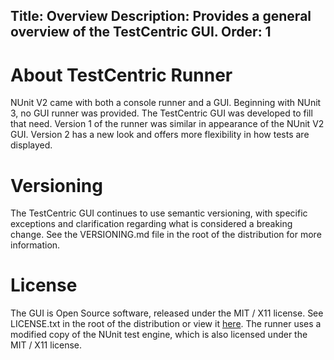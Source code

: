 Title: Overview
Description: Provides a general overview of the TestCentric GUI.
Order: 1
---
# About TestCentric Runner

NUnit V2 came with both a console runner and a GUI. Beginning with NUnit 3, no GUI runner was provided. The TestCentric GUI was developed to fill that need. Version 1 of the runner was similar in appearance of the NUnit V2 GUI. Version 2 has a new look and offers more flexibility in how tests are displayed.

# Versioning

The TestCentric GUI continues to use semantic versioning, with specific exceptions and clarification regarding what is considered a breaking change. See the VERSIONING.md file in the root of the distribution for more information.

# License

The GUI is Open Source software, released under the MIT / X11 license. See LICENSE.txt in the root of the distribution or view it [here](./license.html). The runner uses a modified copy of the NUnit test engine, which is also licensed under the MIT / X11 license.
